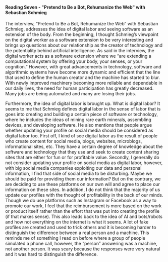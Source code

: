 #### Reading Seven - "Pretend to Be a Bot, Rehumanize the Web" with Sebastian Schmieg

The interview, “Pretend to Be a Bot, Rehumanize the Web” with Sebastian Schmieg, addresses the idea of digital labor and seeing software as an extension of the body. From the beginning, I thought Schmieg’s viewpoint on the digital worker as a software extension to be very interesting and brings up questions about our relationship as the creator of technology and the potentiality behind artificial intelligence. As said in the interview, the digital worker acts as a software extension where we “are extending a computational system by offering your body, your senses, or your cognition.” However, with great advancements in technology, software and algorithmic systems have become more dynamic and efficient that the line that used to define the human creator and the machine has started to blur. With newly improved machinery becoming more reliable and dependable in our daily lives, the need for human participation has greatly decreased. Many jobs are being automated and many are losing their jobs.

Furthermore, the idea of digital labor is brought up. What is digital labor? It seems to me that Schmieg defines digital labor in the sense of labor that is goes into creating and building a certain piece of software or technology, where he includes the ideas of mining rare earth minerals, assembling devices, and developing software. He also mentions that people argue whether updating your profile on social media should be considered as digital labor too. First off, I kind of see digital labor as the result of people who create content for social media, blogs, websites, microblogs, informational sites, etc. They have a certain degree of knowledge about the software and technology that they use and seek to create content sharing sites that are either for fun or for profitable value. Secondly, I generally do not consider updating your profile on social media as digital labor, however, with big social media companies exploiting our data and personal information, I find that side of social media to be disturbing. Maybe we should be paid for providing them our information? But on the contrary, we are deciding to use these platforms on our own will and agree to place our information on these sites. In addition, I do not think that the majority of us update our profiles with the thought of profitability in the back of our minds. Though we do use platforms such as Instagram or Facebook as a way to promote our work, I feel that the reimbursement is more based on the work or product itself rather than the effort that was put into creating the profile (if that makes sense). This also leads back to the idea of AI and bots/robots and how not everything on the internet is what it seems. A lot of fake profiles are created and used to trick others and it is becoming harder to distinguish the difference between a real person and a machine. This reminds me of something I read on before where a group of people simulated a phone call, however, the “person” answering was a machine, not another person. It was scary because the responses were very natural and it was hard to distinguish the difference. 
